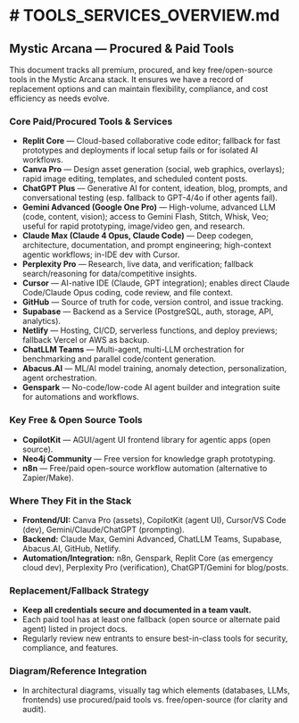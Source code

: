 # # TOOLS_SERVICES_OVERVIEW\.md

## Mystic Arcana — Procured & Paid Tools

This document tracks all premium, procured, and key free/open-source tools in the Mystic Arcana stack. It ensures we have a record of replacement options and can maintain flexibility, compliance, and cost efficiency as needs evolve.

### Core Paid/Procured Tools & Services

- **Replit Core** — Cloud-based collaborative code editor; fallback for fast prototypes and deployments if local setup fails or for isolated AI workflows.
- **Canva Pro** — Design asset generation (social, web graphics, overlays); rapid image editing, templates, and scheduled content posts.
- **ChatGPT Plus** — Generative AI for content, ideation, blog, prompts, and conversational testing (esp. fallback to GPT-4/4o if other agents fail).
- **Gemini Advanced (Google One Pro)** — High-volume, advanced LLM (code, content, vision); access to Gemini Flash, Stitch, Whisk, Veo; useful for rapid prototyping, image/video gen, and research.
- **Claude Max (Claude 4 Opus, Claude Code)** — Deep codegen, architecture, documentation, and prompt engineering; high-context agentic workflows; in-IDE dev with Cursor.
- **Perplexity Pro** — Research, live data, and verification; fallback search/reasoning for data/competitive insights.
- **Cursor** — AI-native IDE (Claude, GPT integration); enables direct Claude Code/Claude Opus coding, code review, and file context.
- **GitHub** — Source of truth for code, version control, and issue tracking.
- **Supabase** — Backend as a Service (PostgreSQL, auth, storage, API, analytics).
- **Netlify** — Hosting, CI/CD, serverless functions, and deploy previews; fallback Vercel or AWS as backup.
- **ChatLLM Teams** — Multi-agent, multi-LLM orchestration for benchmarking and parallel code/content generation.
- **Abacus.AI** — ML/AI model training, anomaly detection, personalization, agent orchestration.
- **Genspark** — No-code/low-code AI agent builder and integration suite for automations and workflows.

### Key Free & Open Source Tools

- **CopilotKit** — AGUI/agent UI frontend library for agentic apps (open source).
- **Neo4j Community** — Free version for knowledge graph prototyping.
- **n8n** — Free/paid open-source workflow automation (alternative to Zapier/Make).

### Where They Fit in the Stack

- **Frontend/UI:** Canva Pro (assets), CopilotKit (agent UI), Cursor/VS Code (dev), Gemini/Claude/ChatGPT (prompting).
- **Backend:** Claude Max, Gemini Advanced, ChatLLM Teams, Supabase, Abacus.AI, GitHub, Netlify.
- **Automation/Integration:** n8n, Genspark, Replit Core (as emergency cloud dev), Perplexity Pro (verification), ChatGPT/Gemini for blog/posts.

### Replacement/Fallback Strategy

- **Keep all credentials secure and documented in a team vault.**
- Each paid tool has at least one fallback (open source or alternate paid agent) listed in project docs.
- Regularly review new entrants to ensure best-in-class tools for security, compliance, and features.

### Diagram/Reference Integration

- In architectural diagrams, visually tag which elements (databases, LLMs, frontends) use procured/paid tools vs. free/open-source (for clarity and audit).
